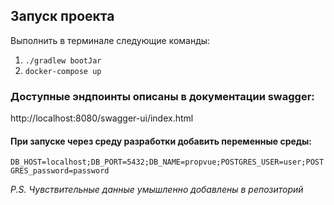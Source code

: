 ## Запуск проекта
Выполнить в терминале следующие команды:
1) `./gradlew bootJar`  
2) `docker-compose up` 
### Доступные эндпоинты описаны в документации swagger:
http://localhost:8080/swagger-ui/index.html

#### При запуске через среду разработки добавить переменные среды: 
`DB_HOST=localhost;DB_PORT=5432;DB_NAME=propvue;POSTGRES_USER=user;POSTGRES_password=password`

_P.S. Чувствительные данные умышленно добавлены в репозиторий_